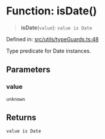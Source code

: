 # Function: isDate()

> **isDate**(`value`): `value is Date`

Defined in: [src/utils/typeGuards.ts:48](https://github.com/Nick2bad4u/Uptime-Watcher/blob/2a45eeb1723f8f7089001af2c92aa07d82dfe7e4/src/utils/typeGuards.ts#L48)

Type predicate for Date instances.

## Parameters

### value

`unknown`

## Returns

`value is Date`
